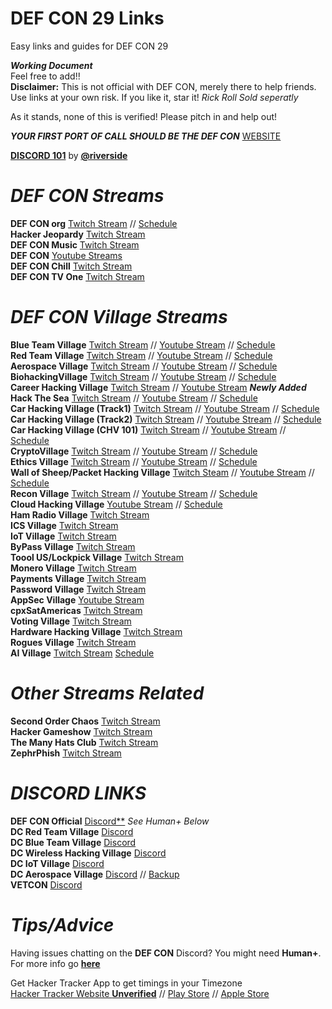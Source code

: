 # DEF CON 29 Links
Easy links and guides for DEF CON 29   

***Working Document***  
Feel free to add!!  
**Disclaimer:** This is not official with DEF CON, merely there to help friends. Use links at your own risk. If you like it, star it! *Rick Roll Sold seperatly*  

As it stands, none of this is verified! Please pitch in and help out!

***YOUR FIRST PORT OF CALL SHOULD BE THE DEF CON*** [WEBSITE](https://info.defcon.org/)  

**[DISCORD 101](https://github.com/wallofsheep/discord101/blob/master/DC_Discord_101_20200617.pdf)** by **[@riverside](https://twitter.com/wallofsheep)**  


# ***DEF CON Streams***  

**DEF CON org** [Twitch Stream](https://www.twitch.tv/defconorg) // [Schedule](https://info.defcon.org/)    
**Hacker Jeopardy** [Twitch Stream](https://www.twitch.tv/dfiutv)     
**DEF CON Music** [Twitch Stream](https://www.twitch.tv/defcon_music)  
**DEF CON** [Youtube Streams](https://www.youtube.com/user/DEFCONConference)   
**DEF CON Chill** [Twitch Stream](https://www.twitch.tv/defcon_chill)    
**DEF CON TV One** [Twitch Stream](https://www.twitch.tv/defcon_dctv_one)   


# ***DEF CON Village Streams***  

**Blue Team Village** [Twitch Stream](https://www.twitch.tv/blueteamvillage) // [Youtube Stream](https://www.youtube.com/channel/UCk4dddMFiso_hgt0ViSPNpQ) // [Schedule](https://cfc.blueteamvillage.org/call-for-content-2020/schedule/#2020-08-07)        
**Red Team Village**  [Twitch Stream](https://www.twitch.tv/redteamvillage) // [Youtube Stream](https://www.youtube.com/channel/UC8nq3PX9coMiqgKH6fw-VCQ) // [Schedule](https://redteamvillage.io/schedule.html)  
**Aerospace Village** [Twitch Stream](https://www.twitch.tv/aerospacevillage) // [Youtube Stream](https://www.youtube.com/channel/UC0NxjsvnBmhiCy2P8LHsXpw) // [Schedule](https://aerospacevillage.org/def-con-28-schedule/)    
**BiohackingVillage** [Twitch Stream](https://m.twitch.tv/biohackingvillage/profile) // [Youtube Stream](https://www.youtube.com/channel/UCm1Kas76P64rs2s1LUA6s2Q?sub_confirmation=1) // [Schedule](https://www.villageb.io/speaker-schedule)   
**Career Hacking Village** [Twitch Stream](https://www.twitch.tv/careerhackingvillage) // [Youtube Stream](https://www.youtube.com/channel/UCxF_PpndJEoi4fsrQx6yuQw) ***Newly Added***    
**Hack The Sea** [Twitch Stream](https://www.twitch.tv/hackthesea) // [Youtube Stream](https://www.youtube.com/channel/UC5htD_rPiP8N7v8VQKyJkOQ?view_as=subscriber) // [Schedule](https://hackthesea.org/schedule-2020/)   
**Car Hacking Village (Track1)** [Twitch Stream](https://www.twitch.tv/chvtrack001) // [Youtube Stream](https://www.youtube.com/watch?v=VvojAHUej1Q) // [Schedule](https://www.carhackingvillage.com/)    
**Car Hacking Village (Track2)** [Twitch Stream](https://www.twitch.tv/chvtrack002) // [Youtube Stream](https://www.youtube.com/watch?v=5DYhXbWkWoA) // [Schedule](https://www.carhackingvillage.com/)    
**Car Hacking Village (CHV 101)** [Twitch Stream](https://www.twitch.tv/chv101) // [Youtube Stream](https://www.youtube.com/watch?v=N4y_K4GGsLs) // [Schedule](https://www.carhackingvillage.com/)      
**CryptoVillage** [Twitch Stream](https://www.twitch.tv/cryptovillage/) // [Youtube Stream](https://youtube.com/c/CryptoVillage) //  [Schedule](https://cryptovillage.org/dc28/)             
**Ethics Village** [Twitch Stream](https://www.twitch.tv/ethicsvillage) // [Youtube Stream](https://www.youtube.com/channel/UCFHR_XHI16-ik8qqtfOSBHw) // [Schedule](http://ethicsvillage.org/#sched)    
**Wall of Sheep/Packet Hacking Village** [Twitch Steam](https://www.twitch.tv/wallofsheep) // [Youtube Stream](https://www.youtube.com/wallofsheep) // [Schedule](https://www.wallofsheep.com/pages/dc28)    
**Recon Village** [Twitch Stream](https://www.twitch.tv/reconvillage) // [Youtube Stream](https://www.youtube.com/channel/UC0M1k0PpjCXJR2xDEfD6Jlw) // [Schedule](https://www.reconvillage.org/talks.html)    
**Cloud Hacking Village** [Youtube Stream](https://www.youtube.com/channel/UCupKln6fqF9tBTweRE6xNDQ) // [Schedule](https://cloud-village.org/)    
**Ham Radio Village** [Twitch Stream ](https://www.twitch.tv/HamRadioVillage)    
**ICS Village** [Twitch Stream](https://www.twitch.tv/ics_village)  
**IoT Village** [Twitch Stream](https://www.twitch.tv/iotvillage)  
**ByPass Village** [Twitch Stream](https://www.twitch.tv/bypassvillage/)  
**Toool US/Lockpick Village** [Twitch Stream](https://www.twitch.tv/toool_us)  
**Monero Village** [Twitch Stream](https://www.twitch.tv/monerovillage/)  
**Payments Village** [Twitch Stream](https://www.twitch.tv/paymentvillage)  
**Password Village** [Twitch Stream](https://www.twitch.tv/passwordvillage)  
**AppSec Village** [Youtube Stream](https://www.youtube.com/channel/UCpT8Ll0b9ZLj1DeEQQz7f0A)  
**cpxSatAmericas** [Twitch Stream](https://www.twitch.tv/cpxsatamericas)  
**Voting Village** [Twitch Stream](https://www.twitch.tv/votingvillagedc)   
**Hardware Hacking Village** [Twitch Stream](https://www.twitch.tv/dchhv)    
**Rogues Village** [Twitch Stream](https://www.twitch.tv/roguesvillage)   
**AI Village** [Twitch Stream](https://www.twitch.tv/aivillage) [Schedule](https://aivillage.org/events/2020/8/4/ai-village-def-con-28-safe-mode)    




# ***Other Streams Related***  

**Second Order Chaos** [Twitch Stream](https://www.twitch.tv/2ocstream)   
**Hacker Gameshow** [Twitch Stream](https://www.twitch.tv/hackergameshows)  
**The Many Hats Club** [Twitch Stream](https://www.twitch.tv/themanyhatsclub)   
**ZephrPhish** [Twitch Stream](https://www.twitch.tv/zephrphish)  

# ***DISCORD LINKS***  

**DEF CON Official** [Discord**](https://discord.gg/defcon)  *See Human+ Below*  
**DC Red Team Village** [Discord](https://discord.gg/redteamvillage)    
**DC Blue Team Village** [Discord](https://discord.com/invite/blueteamvillage)    
**DC Wireless Hacking Village** [Discord](https://discord.gg/TE55yvh)    
**DC IoT Village** [Discord](https://www.iotvillage.org/discord/)  
**DC Aerospace Village** [Discord](https://discord.gg/gV4EWuk)  // [Backup](https://aerospacevillage.org/defcon-28/)    
**VETCON** [Discord](https://discord.gg/W7kvGHnbyn)    


# ***Tips/Advice***  

Having issues chatting on the **DEF CON** Discord? You might need **Human+**. For more info go **[here](https://defcon.org/html/defcon-safemode/dc-safemode-plus.html)**  

Get Hacker Tracker App to get timings in your Timezone    
[Hacker Tracker Website **Unverified**](https://hackertracker.info/) // [Play Store](https://play.google.com/store/apps/details?id=com.shortstack.hackertracker&hl=en_ZA) // [Apple Store](https://apps.apple.com/us/app/hackertracker/id1021141595) 
 
